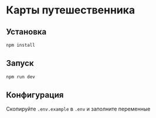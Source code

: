 # Карты путешественника

## Установка
```bash
npm install
```

## Запуск
```bash
npm run dev
```

## Конфигурация
Скопируйте `.env.example` в `.env` и заполните переменные
